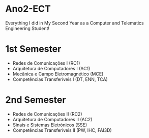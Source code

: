 # Ano2-ECT
Everything I did in My Second Year as a Computer and Telematics Engineering Student!

# 1st Semester
- Redes de Comunicações I (RC1)
- Arquitetura de Computadores I (AC1)
- Mecânica e Campo Eletromagnético (MCE)
- Competências Transferíveis I (DT, ENN, TCA)
 
# 2nd Semester
- Redes de Comunicações II (RC2)
- Arquitetura de Computadores II (AC2)
- Sinais e Sistemas Eletrónicos (SSE)
- Competências Transferíveis II (PW, IHC, FAI3D)
